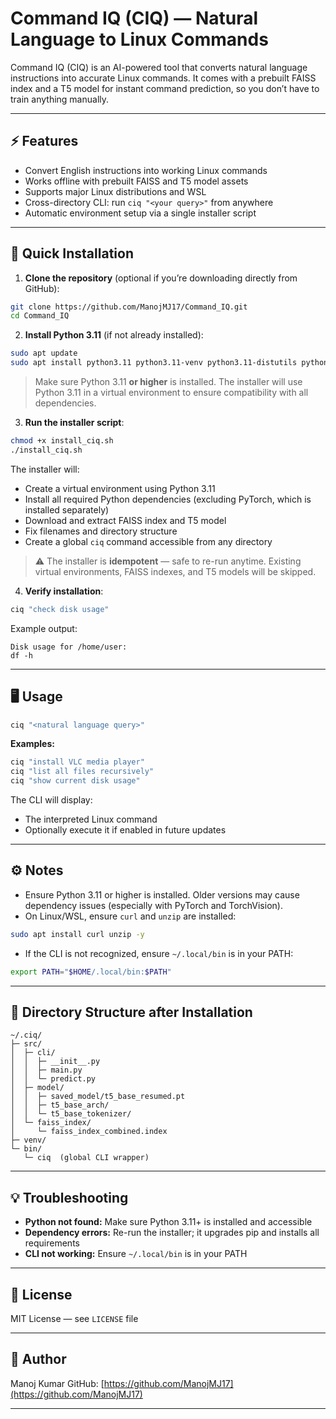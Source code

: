 # Command IQ (CIQ) — Natural Language to Linux Commands

Command IQ (CIQ) is an AI-powered tool that converts natural language instructions into accurate Linux commands. It comes with a prebuilt FAISS index and a T5 model for instant command prediction, so you don’t have to train anything manually.

---

## ⚡ Features

- Convert English instructions into working Linux commands
- Works offline with prebuilt FAISS and T5 model assets
- Supports major Linux distributions and WSL
- Cross-directory CLI: run `ciq "<your query>"` from anywhere
- Automatic environment setup via a single installer script

---

## 🚀 Quick Installation

1. **Clone the repository** (optional if you’re downloading directly from GitHub):

```bash
git clone https://github.com/ManojMJ17/Command_IQ.git
cd Command_IQ
```

2. **Install Python 3.11** (if not already installed):

```bash
sudo apt update
sudo apt install python3.11 python3.11-venv python3.11-distutils python3.11-dev -y
```

> Make sure Python 3.11 **or higher** is installed. The installer will use Python 3.11 in a virtual environment to ensure compatibility with all dependencies.

3. **Run the installer script**:

```bash
chmod +x install_ciq.sh
./install_ciq.sh
```

The installer will:

- Create a virtual environment using Python 3.11
- Install all required Python dependencies (excluding PyTorch, which is installed separately)
- Download and extract FAISS index and T5 model
- Fix filenames and directory structure
- Create a global `ciq` command accessible from any directory

> ⚠️ The installer is **idempotent** — safe to re-run anytime. Existing virtual environments, FAISS indexes, and T5 models will be skipped.

4. **Verify installation**:

```bash
ciq "check disk usage"
```

Example output:

```text
Disk usage for /home/user:
df -h
```

---

## 🖥️ Usage

```bash
ciq "<natural language query>"
```

**Examples:**

```bash
ciq "install VLC media player"
ciq "list all files recursively"
ciq "show current disk usage"
```

The CLI will display:

- The interpreted Linux command
- Optionally execute it if enabled in future updates

---

## ⚙️ Notes

- Ensure Python 3.11 or higher is installed. Older versions may cause dependency issues (especially with PyTorch and TorchVision).
- On Linux/WSL, ensure `curl` and `unzip` are installed:

```bash
sudo apt install curl unzip -y
```

- If the CLI is not recognized, ensure `~/.local/bin` is in your PATH:

```bash
export PATH="$HOME/.local/bin:$PATH"
```

---

## 📂 Directory Structure after Installation

```
~/.ciq/
├─ src/
│  ├─ cli/
│  │  ├─ __init__.py
│  │  ├─ main.py
│  │  └─ predict.py
│  ├─ model/
│  │  ├─ saved_model/t5_base_resumed.pt
│  │  ├─ t5_base_arch/
│  │  └─ t5_base_tokenizer/
│  └─ faiss_index/
│     └─ faiss_index_combined.index
├─ venv/
└─ bin/
   └─ ciq  (global CLI wrapper)
```

---

## 💡 Troubleshooting

- **Python not found:** Make sure Python 3.11+ is installed and accessible
- **Dependency errors:** Re-run the installer; it upgrades pip and installs all requirements
- **CLI not working:** Ensure `~/.local/bin` is in your PATH

---

## 📜 License

MIT License — see `LICENSE` file

---

## 🧠 Author

Manoj Kumar
GitHub: [https://github.com/ManojMJ17](https://github.com/ManojMJ17)

---
